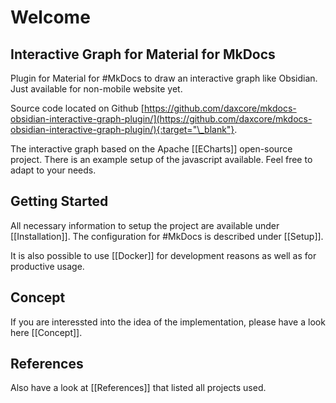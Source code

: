 # Welcome
## Interactive Graph for Material for MkDocs

Plugin for Material for #MkDocs to draw an interactive graph like Obsidian.
Just available for non-mobile website yet.

Source code located on Github [https://github.com/daxcore/mkdocs-obsidian-interactive-graph-plugin/](https://github.com/daxcore/mkdocs-obsidian-interactive-graph-plugin/){:target="\_blank"}.

The interactive graph based on the Apache [[ECharts]] open-source project. There is an example setup of the javascript available.
Feel free to adapt to your needs.

## Getting Started

All necessary information to setup the project are available under [[Installation]]. 
The configuration for #MkDocs is described under [[Setup]].

It is also possible to use [[Docker]] for development reasons as well as for productive usage.

## Concept

If you are interessted into the idea of the implementation, please have a look here [[Concept]].

## References

Also have a look at [[References]] that listed all projects used.
